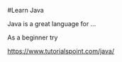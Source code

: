 #Learn Java

Java is a great language for ...

As a beginner try

https://www.tutorialspoint.com/java/

